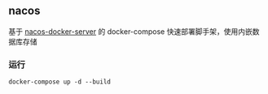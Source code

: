 ## nacos
基于 [nacos-docker-server](https:/hub.fastgit.org/goindow/nacos-server-docker) 的 docker-compose 快速部署脚手架，使用内嵌数据库存储

### 运行
```shell
docker-compose up -d --build
```
